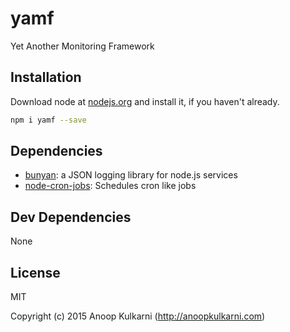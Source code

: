 # yamf 

Yet Another Monitoring Framework

## Installation

Download node at [nodejs.org](http://nodejs.org) and install it, if you haven't already.

```sh
npm i yamf --save
```



## Dependencies

- [bunyan](https://github.com/trentm/node-bunyan): a JSON logging library for node.js services
- [node-cron-jobs](https://github.com/marsinvasion/node-cron-jobs): Schedules cron like jobs

## Dev Dependencies


None

## License

MIT

Copyright (c) 2015 Anoop Kulkarni (http://anoopkulkarni.com)
